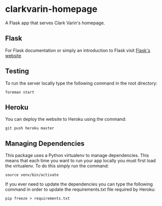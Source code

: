 clarkvarin-homepage
===================

A Flask app that serves Clark Varin's homepage.

Flask
-----
For Flask documentation or simply an introduction to Flask visit [Flask's website](http://flask.pocoo.org/ "Flask") 

Testing
-------
To run the server locally type the following command in the root directory:
```
foreman start
```

Heroku
------
You can deploy the website to Heroku using the command:
```
git push heroku master
```	

Managing Dependencies
---------------------
This package uses a Python virtualenv to manage dependencies. This means that each time you want to run your app locally you must first load the virtualenv. To do this simply run the command:
```
source venv/bin/activate
```
If you ever need to update the dependencies you can type the following command in order to update the requirements.txt file required by Heroku:
```
pip freeze > requirements.txt
```